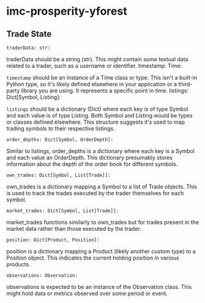 # imc-prosperity-yforest


## Trade State

`traderData: str:`

traderData should be a string (str). This might contain some textual data related to a trader, such as a username or identifier.
timestamp: Time:

`timestamp` should be an instance of a Time class or type. This isn't a built-in Python type, so it's likely defined elsewhere in your application or a third-party library you are using. It represents a specific point in time.
listings: Dict[Symbol, Listing]:

`listings` should be a dictionary (Dict) where each key is of type Symbol and each value is of type Listing. Both Symbol and Listing would be types or classes defined elsewhere. This structure suggests it's used to map trading symbols to their respective listings.


`order_depths: Dict[Symbol, OrderDepth]:`

Similar to listings, order_depths is a dictionary where each key is a Symbol and each value an OrderDepth. This dictionary presumably stores information about the depth of the order book for different symbols.


`own_trades: Dict[Symbol, List[Trade]]:`

own_trades is a dictionary mapping a Symbol to a list of Trade objects. This is used to track the trades executed by the trader themselves for each symbol.


`market_trades: Dict[Symbol, List[Trade]]:`

market_trades functions similarly to own_trades but for trades present in the market data rather than those executed by the trader.


`position: Dict[Product, Position]:`

position is a dictionary mapping a Product (likely another custom type) to a Position object. This indicates the current holding position in various products.


`observations: Observation:`

observations is expected to be an instance of the Observation class. This might hold data or metrics observed over some period or event.

## 